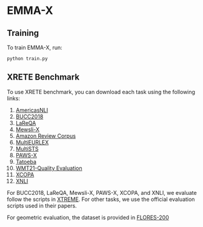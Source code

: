 # EMMA-X
## Training
To train EMMA-X, run:
```
python train.py
```
## XRETE Benchmark
To use XRETE benchmark, you can download each task using the following links:
1. [AmericasNLI](https://github.com/abteen/americasnli)
2. [BUCC2018](https://github.com/google-research/xtreme/blob/master/scripts/run_bucc2018.sh)
3. [LaReQA](https://github.com/google-research-datasets/lareqa)
4. [Mewsli-X](https://github.com/google-research/xtreme/blob/master/scripts/download_mewslix_data.sh)
5. [Amazon Review Corpus](https://docs.opendata.aws/amazon-reviews-ml/readme.html)
6. [MultiEURLEX](https://huggingface.co/datasets/multi_eurlex)
7. [MultiSTS](https://public.ukp.informatik.tu-darmstadt.de/reimers/sentence-transformers/datasets/STS2017-extended.zip)
8. [PAWS-X](https://github.com/google-research/xtreme/blob/master/scripts/train_pawsx.sh)
9. [Tatoeba](https://github.com/facebookresearch/LASER/tree/main/data/tatoeba/v1)
10. [WMT21-Quality Evaluation](https://www.statmt.org/wmt21/quality-estimation-task.html)
11. [XCOPA](https://github.com/google-research/xtreme/blob/master/scripts/train_xcopa.sh)
12. [XNLI](https://github.com/google-research/xtreme/blob/master/scripts/train_xnli.sh)

For BUCC2018, LaReQA, Mewsli-X, PAWS-X, XCOPA, and XNLI, we evaluate follow the scripts in [XTREME](https://github.com/google-research/xtreme/tree/master). For other tasks, we use the official evaluation scripts used in their papers.

For geometric evaluation, the dataset is provided in [FLORES-200](https://tinyurl.com/flores200dataset)
